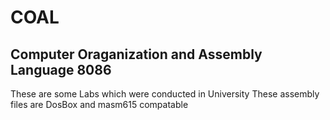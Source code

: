 # COAL

## Computer Oraganization and Assembly Language 8086

These are some Labs which were conducted in University
These assembly files are DosBox and masm615 compatable 
